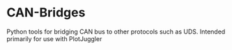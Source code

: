 # CAN-Bridges
Python tools for bridging CAN bus to other protocols such as UDS. Intended primarily for use with PlotJuggler
